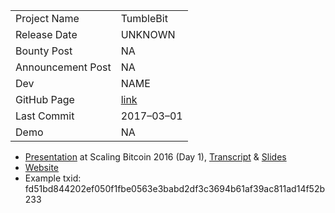 ﻿|               	| 				|
| ----------- 		| ----------	| 
| Project Name 		| TumbleBit 		|
| Release Date		| UNKNOWN	|
| Bounty Post 		| NA		|
| Announcement Post | NA		|
| Dev				| NAME		|
| GitHub Page		| [link](https://github.com/BUSEC/TumbleBit)		|
| Last Commit		| 2017–03–01	|
| Demo				| NA | 

- [Presentation](https://www.youtube.com/watch?v=8BLWUUPfh2Q&feature=youtu.be&t=1h2m40s) at Scaling Bitcoin 2016 (Day 1), [Transcript](http://diyhpl.us/wiki/transcripts/scalingbitcoin/milan/tumblebit/) & [Slides](https://scalingbitcoin.org/milan2016/presentations/D1%20-%20TumbleBit%20-%20ForWebsite.pdf)
- [Website](http://cs-people.bu.edu/heilman/tumblebit/)
- Example txid: fd51bd844202ef050f1fbe0563e3babd2df3c3694b61af39ac811ad14f52b233